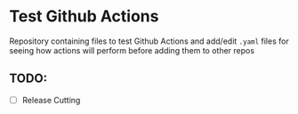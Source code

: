 # Test Github Actions
Repository containing files to test Github Actions and add/edit `.yaml` files for seeing how actions will perform before adding them to other repos

## TODO:
 - [ ] Release Cutting
